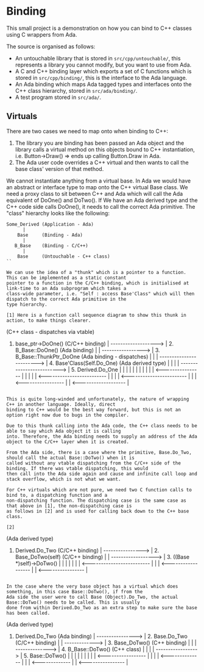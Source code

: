 # Binding

This small project is a demonstration on how you can bind to C++ classes using C wrappers from Ada.

The source is organised as follows:

* An untouchable library that is stored in ```src/cpp/untouchable/```, this represents a library you cannot modify, but
  you want to use from Ada.
* A C and C++ binding layer which exports a set of C functions which is stored in ```src/cpp/binding/```, this is the
  interface to the Ada language.
* An Ada binding which maps Ada tagged types and interfaces onto the C++ class hierarchy, stored in
  ```src/ada/binding/```.
* A test program stored in ```src/ada/```.

## Virtuals

There are two cases we need to map onto when binding to C++:

1. The library you are binding has been passed an Ada object and the library calls a virtual method on this objects
   bound to C++ instantiation, i.e. Button->Draw() => ends up calling Button.Draw in Ada.
2. The Ada user code overrides a C++ virtual and then wants to call the base class' version of that method.

We cannot instantiate anything from a virtual base. In Ada we would have an abstract or interface type to map
onto the C++ virtual Base class. We need a proxy class to sit between C++ and Ada which will call the Ada equivalent
of DoOne() and DoTwo(). If We have an Ada derived type and the C++ code side calls DoOne(), it needs to call the
correct Ada primitive. The "class" hierarchy looks like the following:

```
Some_Derived (Application - Ada)
      |
    Base     (Binding - Ada)
      |
   B_Base    (Binding - C/C++)
      |
    Base     (Untouchable - C++ class)
``

We can use the idea of a "thunk" which is a pointer to a function. This can be implemented as a static constant
pointer to a function in the C/C++ binding, which is initialised at link-time to an Ada subprogram which takes a
class-wide parameter, i.e. "Self : access Base'Class" which will then dispatch to the correct Ada primitive in the
type hierarchy.

[1] Here is a function call sequence diagram to show this thunk in action, to make things clearer.

```
 (C++ class -
  dispatches via vtable)
  1. base_ptr->DoOne()    (C/C++ binding)
| -------------------> | 2. B_Base::DoOne()         (Ada binding)
|                      | -----------------> | 3. B_Base::ThunkPtr_DoOne   (Ada binding - dispatches)
|                      |                    | ------------------------> | 4. Base'Class(Self.Do_One)  (Ada derived type)
|                      |                    |                           | -------------------------> | 5. Derived.Do_One
|                      |                    |                           |                            |                   |
|                      |                    |                           |                            | <---------------- |
|                      |                    |                           | <------------------------- |
|                      |                    | <------------------------ |
|                      | <----------------- |
| <------------------- |
```

This is quite long-winded and unfortunately, the nature of wrapping C++ in another language. Ideally, direct
binding to C++ would be the best way forward, but this is not an option right now due to bugs in the compiler.

Due to this thunk calling into the Ada code, the C++ class needs to be able to say which Ada object it is calling
into. Therefore, the Ada binding needs to supply an address of the Ada object to the C/C++ layer when it is created.

From the Ada side, there is a case where the primitive, Base.Do_Two, should call the actual Base::DoTwo() when it is
called without any vtable dispatching from the C/C++ side of the binding. If there was vtable dispatching, this would
then call into the Ada side again and cause and infinite call loop and stack overflow, which is not what we want.

For C++ virtuals which are not pure, we need two C function calls to bind to, a dispatching function and a
non-dispatching function. The dispatching case is the same case as that above in [1], the non-dispatching case is
as follows in [2] and is used for calling back down to the C++ base class.

[2]

```
  (Ada derived type)
  1. Derived.Do_Two     (C/C++ binding)
| ----------------> | 2. Base_DoTwo(self)        (C/C++ binding)
|                   | ------------------> | 3. ((Base *)self)->DoTwo()
|                   |                     |                            |
|                   |                     | <------------------------- |
|                   | <------------------ |
| <---------------- |
```

In the case where the very base object has a virtual which does something, in this case Base::DoTwo(), if from the
Ada side the user were to call Base (Object).Do_Two, the actual Base::DoTwo() needs to be called. This is usually
done from within Derived.Do_Two as an extra step to make sure the base has been called.

```
  (Ada derived type)
  1. Derived.Do_Two    (Ada binding)
| ----------------> | 2. Base.Do_Two   (C/C++ binding)
|                   | -------------> | 3. Base_DoTwo()     (C++ binding)
|                   |                | --------------> | 4. B_Base::DoTwo()       (C++ class)
|                   |                |                 | -----------------> | 5. Base::DoTwo()
|                   |                |                 |                    |
|                   |                |                 | <----------------- |
|                   |                | <-------------- |
|                   | <------------- |
| <---------------- |
```

